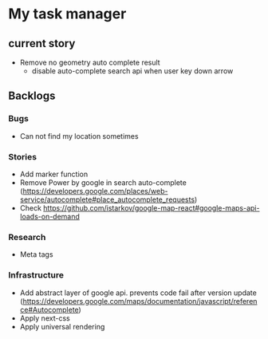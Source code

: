 # My task manager

## current story
* Remove no geometry auto complete result
  - disable auto-complete search api when user key down arrow

## Backlogs
### Bugs
* Can not find my location sometimes

### Stories
* Add marker function
* Remove Power by google in search auto-complete (https://developers.google.com/places/web-service/autocomplete#place_autocomplete_requests)
* Check https://github.com/istarkov/google-map-react#google-maps-api-loads-on-demand 

### Research
* Meta tags

### Infrastructure
* Add abstract layer of google api. prevents code fail after version update (https://developers.google.com/maps/documentation/javascript/reference#Autocomplete)
* Apply next-css
* Apply universal rendering
